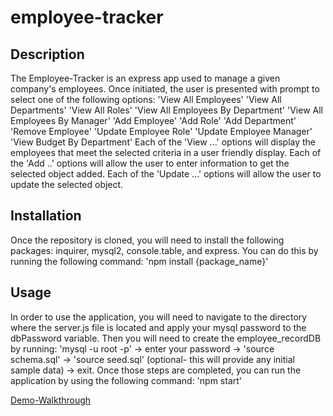 # employee-tracker

## Description
The Employee-Tracker is an express app used to manage a given company's employees. Once initiated, the user is presented with prompt to select one of the following options:
'View All Employees'
'View All Departments'
'View All Roles'
'View All Employees By Department'
'View All Employees By Manager'
'Add Employee'
'Add Role'
'Add Department'
'Remove Employee'
'Update Employee Role'
'Update Employee Manager'
'View Budget By Department'
Each of the 'View ...' options will display the employees that meet the selected criteria in a user friendly display.
Each of the 'Add ..' options will allow the user to enter information to get the selected object added.
Each of the 'Update ...' options will allow the user to update the selected object.

## Installation
Once the repository is cloned, you will need to install the following packages:
inquirer, mysql2, console.table, and express. You can do this by running the following command: 'npm install {package_name}'

## Usage
In order to use the application, you will need to navigate to the directory where the server.js file is located and apply your mysql password to the dbPassword variable. Then you will need to create the employee_recordDB by running: 'mysql -u root -p' -> enter your password -> 'source schema.sql' -> 'source seed.sql' (optional- this will provide any initial sample data) -> exit.
Once those steps are completed, you can run the application by using the following command: 'npm start'

[Demo-Walkthrough](https://drive.google.com/file/d/1yWUH9RTLJQXmi5uoD34qUoePJ8L-qK_c/view) 